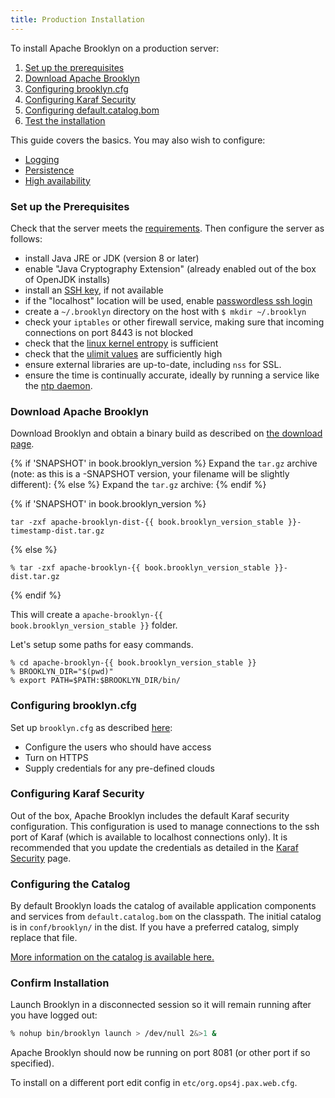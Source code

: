 ```yaml
---
title: Production Installation
---
```


To install Apache Brooklyn on a production server:

1. [Set up the prerequisites](#set-up-the-prerequisites)
1. [Download Apache Brooklyn](#download-apache-brooklyn)
1. [Configuring brooklyn.cfg](#configuring-brooklyncfg)
1. [Configuring Karaf Security](#configuring-karaf-security)
1. [Configuring default.catalog.bom](#configuring-the-catalog)
1. [Test the installation](#confirm-installation)

This guide covers the basics. You may also wish to configure:

* [Logging]({{book.path.docs}}/ops/logging.md)
* [Persistence]({{book.path.docs}}/ops/persistence/index.md)
* [High availability]({{book.path.docs}}/ops/high-availability/index.md)


### Set up the Prerequisites

Check that the server meets the [requirements]({{book.path.docs}}/ops/requirements.md).
Then configure the server as follows:

* install Java JRE or JDK (version 8 or later)
* enable "Java Cryptography Extension" (already enabled out of the box of OpenJDK installs)
* install an [SSH key]({{book.path.docs}}/locations/index.md#ssh-keys), if not available
* if the "localhost" location will be used, enable [passwordless ssh login]({{book.path.docs}}/locations/index.md#ssh-keys)
* create a `~/.brooklyn` directory on the host with `$ mkdir ~/.brooklyn`
* check your `iptables` or other firewall service, making sure that incoming connections on port 8443 is not blocked
* check that the [linux kernel entropy]({{book.path.docs}}/ops/troubleshooting/increase-entropy.md) is sufficient
* check that the [ulimit values]({{book.path.docs}}/ops/troubleshooting/increase-system-resource-limits.md) are sufficiently high
* ensure external libraries are up-to-date, including `nss` for SSL. 
* ensure the time is continually accurate, ideally by running a service like the [ntp daemon](http://www.ntp.org/).


### Download Apache Brooklyn

Download Brooklyn and obtain a binary build as described on [the download page]({{book.url.brooklyn_website}}/download/).

{% if 'SNAPSHOT' in book.brooklyn_version %}
Expand the `tar.gz` archive (note: as this is a -SNAPSHOT version, your filename will be slightly different):
{% else %}
Expand the `tar.gz` archive:
{% endif %}

{% if 'SNAPSHOT' in book.brooklyn_version %}
<pre><code class="lang-sh">tar -zxf apache-brooklyn-dist-{{ book.brooklyn_version_stable }}-timestamp-dist.tar.gz</code></pre>
{% else %}
<pre><code class="lang-sh">% tar -zxf apache-brooklyn-{{ book.brooklyn_version_stable }}-dist.tar.gz</code></pre>
{% endif %}

This will create a <code class="lang-sh">apache-brooklyn-{{ book.brooklyn_version_stable }}</code> folder.

Let's setup some paths for easy commands.

<pre><code class="lang-sh">% cd apache-brooklyn-{{ book.brooklyn_version_stable }}
% BROOKLYN_DIR="$(pwd)"
% export PATH=$PATH:$BROOKLYN_DIR/bin/</code></pre>


### Configuring brooklyn.cfg

Set up `brooklyn.cfg` as described [here]({{book.path.docs}}/ops/configuration/brooklyn_cfg.md):

* Configure the users who should have access
* Turn on HTTPS
* Supply credentials for any pre-defined clouds

### Configuring Karaf Security

Out of the box, Apache Brooklyn includes the default Karaf security configuration.
This configuration is used to manage connections to the ssh port of Karaf
(which is available to localhost connections only).
It is recommended that you update the credentials as detailed in the
[Karaf Security](https://karaf.apache.org/manual/latest/security#_users_groups_roles_and_passwords) page.

### Configuring the Catalog

By default Brooklyn loads the catalog of available application components and services from 
`default.catalog.bom` on the classpath. The initial catalog is in `conf/brooklyn/` in the dist.
If you have a preferred catalog, simply replace that file.

[More information on the catalog is available here.]({{book.path.docs}}/blueprints/catalog/index.md)


### Confirm Installation

Launch Brooklyn in a disconnected session so it will remain running after you have logged out:

```bash
% nohup bin/brooklyn launch > /dev/null 2&>1 &
```

Apache Brooklyn should now be running on port 8081 (or other port if so specified).

To install on a different port edit config in `etc/org.ops4j.pax.web.cfg`.
